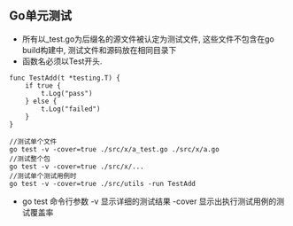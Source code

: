 ## Go单元测试
* 所有以_test.go为后缀名的源文件被认定为测试文件, 这些文件不包含在go build构建中, 测试文件和源码放在相同目录下
* 函数名必须以Test开头.
````
func TestAdd(t *testing.T) {
    if true {
        t.Log("pass")
    } else {
        t.Log("failed")
    }
}

//测试单个文件
go test -v -cover=true ./src/x/a_test.go ./src/x/a.go
//测试整个包
go test -v -cover=true ./src/x/...
//测试单个测试用例时
go test -v -cover=true ./src/utils -run TestAdd

````


* go test 命令行参数
-v 显示详细的测试结果
-cover 显示出执行测试用例的测试覆盖率